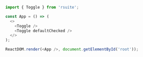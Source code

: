 <!--start-code-->

```js
import { Toggle } from 'rsuite';

const App = () => (
  <>
    <Toggle />
    <Toggle defaultChecked />
  </>
);

ReactDOM.render(<App />, document.getElementById('root'));
```

<!--end-code-->
